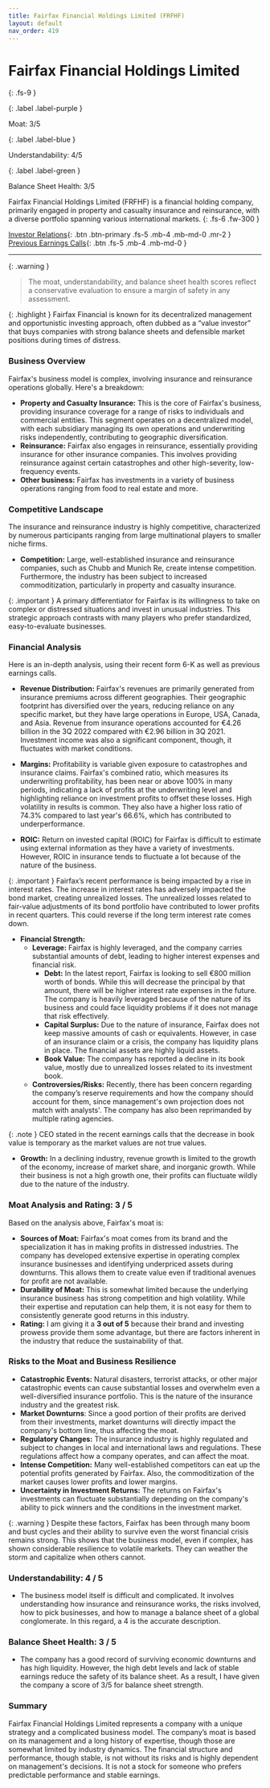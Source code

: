 ```yaml
---
title: Fairfax Financial Holdings Limited (FRFHF)
layout: default
nav_order: 419
---
```


# Fairfax Financial Holdings Limited
{: .fs-9 }

{: .label .label-purple }

Moat: 3/5

{: .label .label-blue }

Understandability: 4/5

{: .label .label-green }

Balance Sheet Health: 3/5

Fairfax Financial Holdings Limited (FRFHF) is a financial holding company, primarily engaged in property and casualty insurance and reinsurance, with a diverse portfolio spanning various international markets.
{: .fs-6 .fw-300 }

[Investor Relations](https://www.google.com/search?q=FRFHF+investor+relations){: .btn .btn-primary .fs-5 .mb-4 .mb-md-0 .mr-2 }
[Previous Earnings Calls](https://discountingcashflows.com/company/FRFHF/transcripts/){: .btn .fs-5 .mb-4 .mb-md-0 }

---

{: .warning }
>The moat, understandability, and balance sheet health scores reflect a conservative evaluation to ensure a margin of safety in any assessment.



{: .highlight }
Fairfax Financial is known for its decentralized management and opportunistic investing approach, often dubbed as a “value investor” that buys companies with strong balance sheets and defensible market positions during times of distress.

### Business Overview

Fairfax's business model is complex, involving insurance and reinsurance operations globally. Here's a breakdown:

* **Property and Casualty Insurance:**  This is the core of Fairfax's business, providing insurance coverage for a range of risks to individuals and commercial entities. This segment operates on a decentralized model, with each subsidiary managing its own operations and underwriting risks independently, contributing to geographic diversification.
*  **Reinsurance:** Fairfax also engages in reinsurance, essentially providing insurance for other insurance companies. This involves providing reinsurance against certain catastrophes and other high-severity, low-frequency events.
* **Other business:** Fairfax has investments in a variety of business operations ranging from food to real estate and more. 

### Competitive Landscape

The insurance and reinsurance industry is highly competitive, characterized by numerous participants ranging from large multinational players to smaller niche firms.

* **Competition:**  Large, well-established insurance and reinsurance companies, such as Chubb and Munich Re, create intense competition. Furthermore, the industry has been subject to increased commoditization, particularly in property and casualty insurance. 

{: .important }
A primary differentiator for Fairfax is its willingness to take on complex or distressed situations and invest in unusual industries. This strategic approach contrasts with many players who prefer standardized, easy-to-evaluate businesses.

### Financial Analysis

Here is an in-depth analysis, using their recent form 6-K as well as previous earnings calls.

* **Revenue Distribution:** Fairfax's revenues are primarily generated from insurance premiums across different geographies. Their geographic footprint has diversified over the years, reducing reliance on any specific market, but they have large operations in Europe, USA, Canada, and Asia. Revenue from insurance operations accounted for €4.26 billion in the 3Q 2022 compared with €2.96 billion in 3Q 2021. Investment income was also a significant component, though, it fluctuates with market conditions.

*  **Margins:** Profitability is variable given exposure to catastrophes and insurance claims. Fairfax's combined ratio, which measures its underwriting profitability, has been near or above 100% in many periods, indicating a lack of profits at the underwriting level and highlighting reliance on investment profits to offset these losses. High volatility in results is common. They also have a higher loss ratio of 74.3% compared to last year's 66.6%, which has contributed to underperformance.
*  **ROIC:** Return on invested capital (ROIC) for Fairfax is difficult to estimate using external information as they have a variety of investments. However, ROIC in insurance tends to fluctuate a lot because of the nature of the business.

{: .important }
Fairfax’s recent performance is being impacted by a rise in interest rates.
The increase in interest rates has adversely impacted the bond market, creating unrealized losses. The unrealized losses related to fair-value adjustments of its bond portfolio have contributed to lower profits in recent quarters. This could reverse if the long term interest rate comes down.

*  **Financial Strength:**
     *  **Leverage:** Fairfax is highly leveraged, and the company carries substantial amounts of debt, leading to higher interest expenses and financial risk.
        *  **Debt:** In the latest report, Fairfax is looking to sell €800 million worth of bonds. While this will decrease the principal by that amount, there will be higher interest rate expenses in the future. The company is heavily leveraged because of the nature of its business and could face liquidity problems if it does not manage that risk effectively.
        * **Capital Surplus:**  Due to the nature of insurance, Fairfax does not keep massive amounts of cash or equivalents. However, in case of an insurance claim or a crisis, the company has liquidity plans in place. The financial assets are highly liquid assets.
        *  **Book Value:** The company has reported a decline in its book value, mostly due to unrealized losses related to its investment book.
     *  **Controversies/Risks:** Recently, there has been concern regarding the company’s reserve requirements and how the company should account for them, since management's own projection does not match with analysts'. The company has also been reprimanded by multiple rating agencies.
    
{: .note }
CEO stated in the recent earnings calls that the decrease in book value is temporary as the market values are not true values.

   *   **Growth:**  In a declining industry, revenue growth is limited to the growth of the economy, increase of market share, and inorganic growth. While their business is not a high growth one, their profits can fluctuate wildly due to the nature of the industry.

### Moat Analysis and Rating: 3 / 5

Based on the analysis above, Fairfax's moat is:

*  **Sources of Moat:** Fairfax's moat comes from its brand and the specialization it has in making profits in distressed industries. The company has developed extensive expertise in operating complex insurance businesses and identifying underpriced assets during downturns. This allows them to create value even if traditional avenues for profit are not available.
* **Durability of Moat:** This is somewhat limited because the underlying insurance business has strong competition and high volatility. While their expertise and reputation can help them, it is not easy for them to consistently generate good returns in this industry.
*  **Rating:** I am giving it a **3 out of 5** because their brand and investing prowess provide them some advantage, but there are factors inherent in the industry that reduce the sustainability of that.

### Risks to the Moat and Business Resilience

* **Catastrophic Events:** Natural disasters, terrorist attacks, or other major catastrophic events can cause substantial losses and overwhelm even a well-diversified insurance portfolio. This is the nature of the insurance industry and the greatest risk.
* **Market Downturns**: Since a good portion of their profits are derived from their investments, market downturns will directly impact the company's bottom line, thus affecting the moat.
* **Regulatory Changes:** The insurance industry is highly regulated and subject to changes in local and international laws and regulations. These regulations affect how a company operates, and can affect the moat.
* **Intense Competition:** Many well-established competitors can eat up the potential profits generated by Fairfax. Also, the commoditization of the market causes lower profits and lower margins.
*  **Uncertainty in Investment Returns:** The returns on Fairfax's investments can fluctuate substantially depending on the company's ability to pick winners and the conditions in the investment market.

{: .warning }
Despite these factors, Fairfax has been through many boom and bust cycles and their ability to survive even the worst financial crisis remains strong. This shows that the business model, even if complex, has shown considerable resilience to volatile markets. They can weather the storm and capitalize when others cannot.

### Understandability: 4 / 5

*   The business model itself is difficult and complicated. It involves understanding how insurance and reinsurance works, the risks involved, how to pick businesses, and how to manage a balance sheet of a global conglomerate. In this regard, a 4 is the accurate description.

### Balance Sheet Health: 3 / 5

* The company has a good record of surviving economic downturns and has high liquidity. However, the high debt levels and lack of stable earnings reduce the safety of its balance sheet. As a result, I have given the company a score of 3/5 for balance sheet strength.

### Summary

Fairfax Financial Holdings Limited represents a company with a unique strategy and a complicated business model. The company’s moat is based on its management and a long history of expertise, though those are somewhat limited by industry dynamics. The financial structure and performance, though stable, is not without its risks and is highly dependent on management's decisions. It is not a stock for someone who prefers predictable performance and stable earnings.
